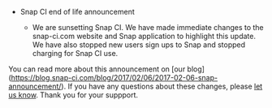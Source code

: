 * Snap CI end of life announcement

  * We are sunsetting Snap CI. We have made immediate changes to the snap-ci.com website and Snap application to highlight this update. We have also stopped new users sign ups to Snap and stopped charging for Snap CI use.

You can read more about this announcement on [our blog] (https://blog.snap-ci.com/blog/2017/02/06/2017-02-06-snap-announcement/). If you have any questions about these changes, please [let us know](https://snap-ci.com/contact-us). Thank you for your suppport.
